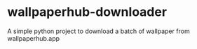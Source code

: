 # wallpaperhub-downloader
A simple python project to download a batch of wallpaper from wallpaperhub.app
